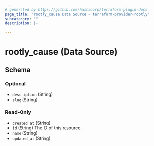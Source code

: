 ```yaml
---
# generated by https://github.com/hashicorp/terraform-plugin-docs
page_title: "rootly_cause Data Source - terraform-provider-rootly"
subcategory: ""
description: |-
  
---
```


# rootly_cause (Data Source)





<!-- schema generated by tfplugindocs -->
## Schema

### Optional

- `description` (String)
- `slug` (String)

### Read-Only

- `created_at` (String)
- `id` (String) The ID of this resource.
- `name` (String)
- `updated_at` (String)



